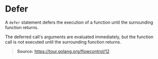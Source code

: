 # Defer

A `defer` statement defers the execution of a function until the surrounding function returns.

The deferred call's arguments are evaluated immediately, but the function call
is not executed until the surrounding function returns.

> **Source:** https://tour.golang.org/flowcontrol/12
